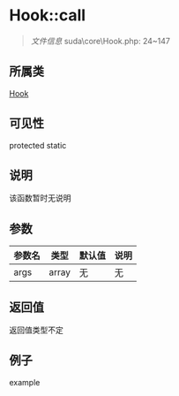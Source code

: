 # Hook::call

> *文件信息* suda\core\Hook.php: 24~147
## 所属类 

[Hook](../Hook.md)

## 可见性

  protected  static
## 说明

该函数暂时无说明

## 参数

| 参数名 | 类型 | 默认值 | 说明 |
|--------|-----|-------|-------|
| args |  array | 无 | 无 |

## 返回值
返回值类型不定

## 例子

example
